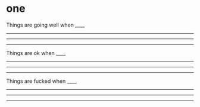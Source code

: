 one
===============================================================================

Things are going well when ____
____
____
____

Things are ok when ____
____
____
____

Things are fucked when ____
____
____
____

